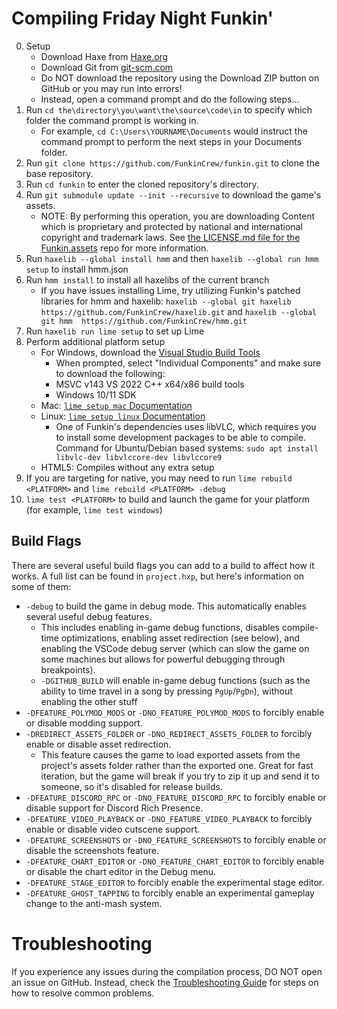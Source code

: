# Compiling Friday Night Funkin'

0. Setup
    - Download Haxe from [Haxe.org](https://haxe.org)
    - Download Git from [git-scm.com](https://www.git-scm.com)
    - Do NOT download the repository using the Download ZIP button on GitHub or you may run into errors!
    - Instead, open a command prompt and do the following steps...
1. Run `cd the\directory\you\want\the\source\code\in` to specify which folder the command prompt is working in.
    - For example, `cd C:\Users\YOURNAME\Documents` would instruct the command prompt to perform the next steps in your Documents folder.
2. Run `git clone https://github.com/FunkinCrew/funkin.git` to clone the base repository.
3. Run `cd funkin` to enter the cloned repository's directory.
4. Run `git submodule update --init --recursive` to download the game's assets.
    - NOTE: By performing this operation, you are downloading Content which is proprietary and protected by national and international copyright and trademark laws. See [the LICENSE.md file for the Funkin.assets](https://github.com/FunkinCrew/funkin.assets/blob/main/LICENSE.md) repo for more information.
5. Run `haxelib --global install hmm` and then `haxelib --global run hmm setup` to install hmm.json
6. Run `hmm install` to install all haxelibs of the current branch
    - If you have issues installing Lime, try utilizing Funkin's patched libraries for hmm and haxelib: `haxelib --global git haxelib https://github.com/FunkinCrew/haxelib.git` and `haxelib --global git hmm  https://github.com/FunkinCrew/hmm.git`
8. Run `haxelib run lime setup` to set up Lime
9. Perform additional platform setup
   - For Windows, download the [Visual Studio Build Tools](https://aka.ms/vs/17/release/vs_BuildTools.exe)
        - When prompted, select "Individual Components" and make sure to download the following:
        - MSVC v143 VS 2022 C++ x64/x86 build tools
        - Windows 10/11 SDK
    - Mac: [`lime setup mac` Documentation](https://lime.openfl.org/docs/advanced-setup/macos/)
    - Linux: [`lime setup linux` Documentation](https://lime.openfl.org/docs/advanced-setup/linux/)
        - One of Funkin's dependencies uses libVLC, which requires you to install some development packages to be able to compile.
          Command for Ubuntu/Debian based systems: `sudo apt install libvlc-dev libvlccore-dev libvlccore9`
    - HTML5: Compiles without any extra setup
10. If you are targeting for native, you may need to run `lime rebuild <PLATFORM>` and `lime rebuild <PLATFORM> -debug`
11. `lime test <PLATFORM>` to build and launch the game for your platform (for example, `lime test windows`)

## Build Flags

There are several useful build flags you can add to a build to affect how it works. A full list can be found in `project.hxp`, but here's information on some of them:

- `-debug` to build the game in debug mode. This automatically enables several useful debug features.
    - This includes enabling in-game debug functions, disables compile-time optimizations, enabling asset redirection (see below), and enabling the VSCode debug server (which can slow the game on some machines but allows for powerful debugging through breakpoints).
    - `-DGITHUB_BUILD` will enable in-game debug functions (such as the ability to time travel in a song by pressing `PgUp`/`PgDn`), without enabling the other stuff
- `-DFEATURE_POLYMOD_MODS` or `-DNO_FEATURE_POLYMOD_MODS` to forcibly enable or disable modding support.
- `-DREDIRECT_ASSETS_FOLDER` or `-DNO_REDIRECT_ASSETS_FOLDER` to forcibly enable or disable asset redirection.
    - This feature causes the game to load exported assets from the project's assets folder rather than the exported one. Great for fast iteration, but the game will break if you try to zip it up and send it to someone, so it's disabled for release builds.
- `-DFEATURE_DISCORD_RPC` or `-DNO_FEATURE_DISCORD_RPC` to forcibly enable or disable support for Discord Rich Presence.
- `-DFEATURE_VIDEO_PLAYBACK` or `-DNO_FEATURE_VIDEO_PLAYBACK` to forcibly enable or disable video cutscene support.
- `-DFEATURE_SCREENSHOTS` or `-DNO_FEATURE_SCREENSHOTS` to forcibly enable or disable the screenshots feature.
- `-DFEATURE_CHART_EDITOR` or `-DNO_FEATURE_CHART_EDITOR` to forcibly enable or disable the chart editor in the Debug menu.
- `-DFEATURE_STAGE_EDITOR` to forcibly enable the experimental stage editor.
- `-DFEATURE_GHOST_TAPPING` to forcibly enable an experimental gameplay change to the anti-mash system.

# Troubleshooting

If you experience any issues during the compilation process, DO NOT open an issue on GitHub. Instead, check the [Troubleshooting Guide](TROUBLESHOOTING.md) for steps on how to resolve common problems.

